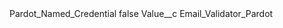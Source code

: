 <?xml version="1.0" encoding="UTF-8"?>
<CustomMetadata xmlns="http://soap.sforce.com/2006/04/metadata" xmlns:xsi="http://www.w3.org/2001/XMLSchema-instance" xmlns:xsd="http://www.w3.org/2001/XMLSchema">
    <label>Pardot_Named_Credential</label>
    <protected>false</protected>
    <values>
        <field>Value__c</field>
        <value xsi:type="xsd:string">Email_Validator_Pardot</value>
    </values>
</CustomMetadata>
